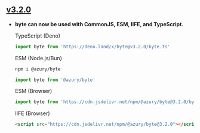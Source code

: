 ## [**v3.2.0**](https://github.com/azurystudio/byte/releases/tag/v3.2.0)

- **byte can now be used with CommonJS, ESM, IIFE, and TypeScript.**

  TypeScript (Deno)

  ```ts
  import byte from 'https://deno.land/x/byte@v3.2.0/byte.ts'
  ```

  ESM (Node.js/Bun)

  ```bash
  npm i @azury/byte
  ```

  ```ts
  import byte from '@azury/byte'
  ```

  ESM (Browser)

  ```ts
  import byte from 'https://cdn.jsdelivr.net/npm/@azury/byte@3.2.0/byte.js'
  ```

  IIFE (Browser)

  ```html
  <script src="https://cdn.jsdelivr.net/npm/@azury/byte@3.2.0"></script>
  ```
